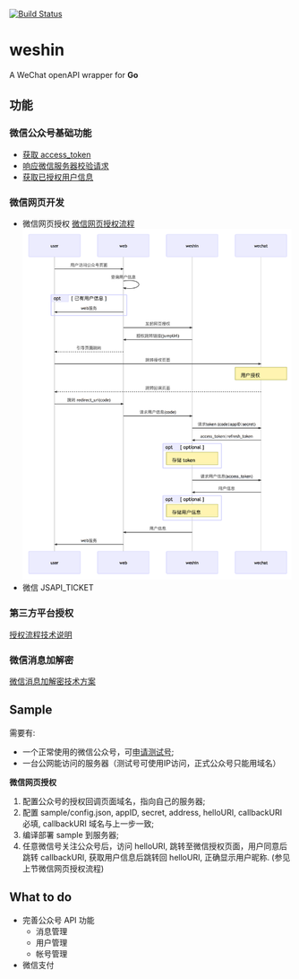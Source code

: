 [![Build Status](https://travis-ci.org/MenInBack/weshin.svg?branch=master)](https://travis-ci.org/MenInBack/weshin)

# weshin

A WeChat openAPI wrapper for **Go**

## 功能

### 微信公众号基础功能

- [获取 access_token](https://mp.weixin.qq.com/wiki?t=resource/res_main&id=mp1421140183)
- [响应微信服务器校验请求](https://mp.weixin.qq.com/wiki?t=resource/res_main&id=mp1421135319)
- [获取已授权用户信息](https://mp.weixin.qq.com/wiki?t=resource/res_main&id=mp1421140839)

### 微信网页开发

- 微信网页授权
[微信网页授权流程](https://mp.weixin.qq.com/wiki?t=resource/res_main&id=mp1421140842)
![微信网页授权流程](./doc/authorization.png)
- 微信 JSAPI_TICKET

### 第三方平台授权

[授权流程技术说明](https://open.weixin.qq.com/cgi-bin/showdocument?action=dir_list&t=resource/res_list&verify=1&id=open1453779503&token=&lang=zh_CN)

### 微信消息加解密

[微信消息加解密技术方案](https://open.weixin.qq.com/cgi-bin/showdocument?action=dir_list&t=resource/res_list&verify=1&id=open1419318482&token=&lang=zh_CN)

## Sample

需要有:

- 一个正常使用的微信公众号，可[申请测试号](http://mp.weixin.qq.com/debug/cgi-bin/sandbox?t=sandbox/login);
- 一台公网能访问的服务器（测试号可使用IP访问，正式公众号只能用域名）

**微信网页授权**

1. 配置公众号的授权回调页面域名，指向自己的服务器;
2. 配置 sample/config.json, appID, secret, address, helloURI, callbackURI 必填, callbackURI 域名与上一步一致;
3. 编译部署 sample 到服务器;
4. 任意微信号关注公众号后，访问 helloURI, 跳转至微信授权页面，用户同意后跳转 callbackURI, 获取用户信息后跳转回 helloURI, 正确显示用户昵称. (参见上节微信网页授权流程)

## What to do

- 完善公众号 API 功能
  - 消息管理
  - 用户管理
  - 帐号管理
- 微信支付